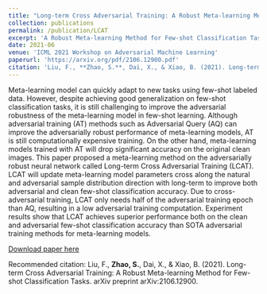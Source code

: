 ```yaml
---
title: "Long-term Cross Adversarial Training: A Robust Meta-learning Method for Few-shot Classification Tasks"
collection: publications
permalink: /publication/LCAT
excerpt: 'A Robust Meta-learning Method for Few-shot Classification Tasks'
date: 2021-06
venue: 'ICML 2021 Workshop on Adversarial Machine Learning'
paperurl: 'https://arxiv.org/pdf/2106.12900.pdf'
citation: 'Liu, F., **Zhao, S.**, Dai, X., & Xiao, B. (2021). Long-term Cross Adversarial Training: A Robust Meta-learning Method for Few-shot Classification Tasks. arXiv preprint arXiv:2106.12900.'
---
```

Meta-learning model can quickly adapt to new tasks using few-shot labeled data. However, despite achieving good generalization on few-shot classification tasks,  it is still challenging to improve the adversarial robustness of the meta-learning model in few-shot learning. Although adversarial training (AT) methods such as Adversarial Query (AQ) can improve the adversarially robust performance of meta-learning models, AT is still computationally expensive training. On the other hand,  meta-learning models trained with AT will drop significant accuracy on the original clean images.  This paper proposed a meta-learning method on the adversarially robust neural network called Long-term Cross Adversarial Training (LCAT). LCAT will update meta-learning model parameters cross along the natural and adversarial sample distribution direction with long-term to improve both adversarial and clean few-shot classification accuracy. Due to cross-adversarial training,  LCAT only needs half of the adversarial training epoch than AQ, resulting in a low adversarial training computation. Experiment results show that LCAT achieves superior performance both on the clean and adversarial few-shot classification accuracy than SOTA adversarial training methods for meta-learning models.

[Download paper here](https://arxiv.org/pdf/2106.12900.pdf)

Recommended citation: Liu, F., **Zhao, S.**, Dai, X., & Xiao, B. (2021). Long-term Cross Adversarial Training: A Robust Meta-learning Method for Few-shot Classification Tasks. arXiv preprint arXiv:2106.12900.
